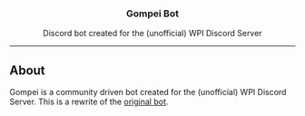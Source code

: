 <h3 align="center">Gompei Bot</h3>
<p align="center">Discord bot created for the (unofficial) WPI Discord Server<p>

---

## About
Gompei is a community driven bot created for the (unofficial) WPI Discord Server. This is a rewrite of the [original bot](https://github.com/SamuelCurrid/Gompei-Bot).
